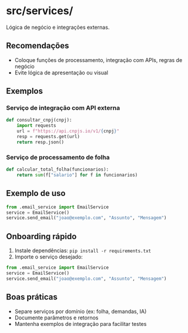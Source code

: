 # src/services/

Lógica de negócio e integrações externas.

## Recomendações
- Coloque funções de processamento, integração com APIs, regras de negócio
- Evite lógica de apresentação ou visual

## Exemplos

### Serviço de integração com API externa
```python
def consultar_cnpj(cnpj):
    import requests
    url = f"https://api.cnpjs.io/v1/{cnpj}"
    resp = requests.get(url)
    return resp.json()
```

### Serviço de processamento de folha
```python
def calcular_total_folha(funcionarios):
    return sum(f["salario"] for f in funcionarios)
```

## Exemplo de uso

```python
from .email_service import EmailService
service = EmailService()
service.send_email("joao@exemplo.com", "Assunto", "Mensagem")
```

## Onboarding rápido

1. Instale dependências: `pip install -r requirements.txt`
2. Importe o serviço desejado:

```python
from .email_service import EmailService
service = EmailService()
service.send_email("joao@exemplo.com", "Assunto", "Mensagem")
```

## Boas práticas
- Separe serviços por domínio (ex: folha, demandas, IA)
- Documente parâmetros e retornos
- Mantenha exemplos de integração para facilitar testes
